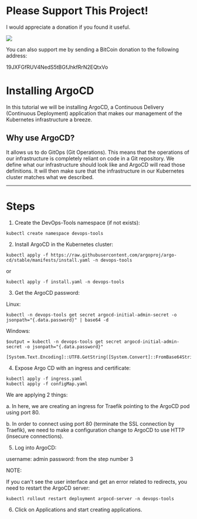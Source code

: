 # Please Support This Project!

I would appreciate a donation if you found it useful.

[![](https://www.paypalobjects.com/en_US/i/btn/btn_donateCC_LG.gif)](https://www.paypal.com/cgi-bin/webscr?cmd=_donations&business=53CD2WNX3698E&lc=US&item_name=TechByteTips&item_number=Learning%2dKubernetes%2dSeries&currency_code=USD&bn=PP%2dDonationsBF%3abtn_donateCC_LG%2egif%3aNonHosted)

You can also support me by sending a BitCoin donation to the following address:

19JXFGfRUV4NedS5tBGfJhkfRrN2EQtxVo

# Installing ArgoCD

In this tutorial we will be installing ArgoCD, a Continuous Delivery (Continuous Deployment) application that makes our management of the Kubernetes infrastructure a breeze.

## Why use ArgoCD?

It allows us to do GitOps (Git Operations).  This means that the operations of our infrastructure is completely reliant on code in a Git repository.  We define what our infrastructure should look like and ArgoCD will read those definitions.  It will then make sure that the infrastructure in our Kubernetes cluster matches what we described.

---

# Steps

1. Create the DevOps-Tools namespace (if not exists):

  ```
  kubectl create namespace devops-tools
  ```

2. Install ArgoCD in the Kubernetes cluster:

  ```
  kubectl apply -f https://raw.githubusercontent.com/argoproj/argo-cd/stable/manifests/install.yaml -n devops-tools
  ```
  or
  ```
  kubectl apply -f install.yaml -n devops-tools
  ```

3. Get the ArgoCD password:

Linux:

  ```
  kubectl -n devops-tools get secret argocd-initial-admin-secret -o jsonpath="{.data.password}" | base64 -d
  ```

Windows:

  ```
  $output = kubectl -n devops-tools get secret argocd-initial-admin-secret -o jsonpath="{.data.password}"

  [System.Text.Encoding]::UTF8.GetString([System.Convert]::FromBase64String($output))
  ```

4. Expose Argo CD with an ingress and certificate:

  ```
  kubectl apply -f ingress.yaml
  kubectl apply -f configMap.yaml
  ```

  We are applying 2 things:

  a. In here, we are creating an ingress for Traefik pointing to the ArgoCD pod using port 80.

  b. In order to connect using port 80 (terminate the SSL connection by Traefik), we need to make a configuration change to ArgoCD to use HTTP (insecure connections).

5. Log into ArgoCD:

  username: admin
  password: from the step number 3

  NOTE: 

  If you can't see the user interface and get an error related to redirects, you need to restart the ArgoCD server:

  ```
  kubectl rollout restart deployment argocd-server -n devops-tools
  ```

6. Click on Applications and start creating applications.